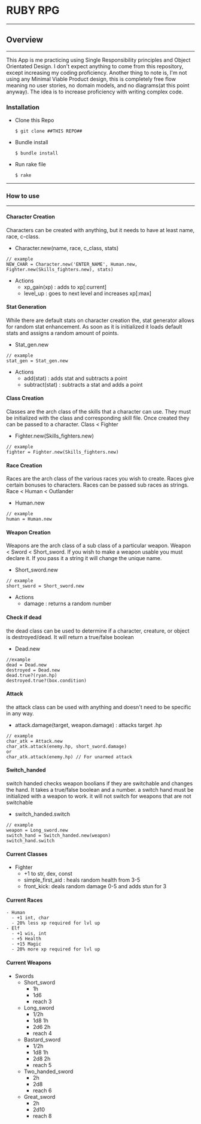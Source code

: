 # RUBY RPG
-----------

## Overview
---
This App is me practicing using Single Responsibility principles and Object Orientated Design. I don't expect anything to come from this repository, except increasing my coding proficiency.
Another thing to note is, I'm not using any Minimal Viable Product
design, this is completely free flow meaning no user stories, no
domain models, and no diagrams(at this point anyway). The idea is to increase proficiency with writing complex code.

### Installation

* Clone this Repo
  ````
  $ git clone ##THIS REPO##
  ````
* Bundle install
  ````
  $ bundle install
  ````
* Run rake file
  ````
  $ rake
  ````
--------------
  ### How to use
---------
#### Character Creation
  Characters can be created with anything, but it needs to have at least name, race, c-class.

  - Character.new(name, race, c_class, stats)
  ```
  // example
  NEW_CHAR = Character.new('ENTER_NAME', Human.new, Fighter.new(Skills_fighters.new), stats)
  ```
  - Actions
    - xp_gain(xp) : adds to xp[:current]
    - level_up : goes to next level and increases xp[:max]

#### Stat Generation
  While there are default stats on character creation the, stat generator allows for random stat enhancement. As soon as it is initialized it loads default stats and assigns a random amount of points.

  - Stat_gen.new
  ```
  // example
  stat_gen = Stat_gen.new
  ```

  - Actions
    - add(stat) : adds stat and subtracts a point
    - subtract(stat) : subtracts a stat and adds a point
#### Class Creation
  Classes are the arch class of the skills that a character can use. They must be initialized with the class and corresponding skill file. Once created they can be passed to a character. Class < Fighter
  - Fighter.new(Skills_fighters.new)
  ```
  // example
  fighter = Fighter.new(Skills_fighters.new)
  ```
#### Race Creation
  Races are the arch class of the various races you wish to create. Races give certain bonuses to characters. Races can be passed sub races as strings. Race < Human < Outlander
  - Human.new
  ```
  // example
  human = Human.new
  ```
#### Weapon Creation
  Weapons are the arch class of a sub class of a particular weapon. Weapon < Sword < Short_sword. If you wish to make a weapon usable you must declare it. If you pass it a string it will change the unique name.
  - Short_sword.new
  ```
  // example
  short_sword = Short_sword.new
  ```
  - Actions
    - damage : returns a random number

#### Check if dead
  the dead class can be used to determine if a character, creature, or object is destroyed/dead. It will return a true/false boolean
  - Dead.new
  ```
  //example
  dead = Dead.new
  destroyed = Dead.new
  dead.true?(ryan.hp)
  destroyed.true?(box.condition)
  ```

#### Attack
  the attack class can be used with anything and doesn't need to be specific in any way.
  - attack.damage(target, weapon.damage) : attacks target .hp
  ```
  // example
  char_atk = Attack.new
  char_atk.attack(enemy.hp, short_sword.damage)
  or
  char_atk.attack(enemy.hp) // For unarmed attack
  ```
#### Switch_handed
  switch handed checks weapon boolians if they are switchable and changes the hand. It takes a true/false boolean and a number. a switch hand must be initialized with a weapon to work. it will not switch for weapons that are not switchable
  - switch_handed.switch
  ```
  // example
  weapon = Long_sword.new
  switch_hand = Switch_handed.new(weapon)
  switch_hand.switch
  ```
#### Current Classes
  - Fighter
    - +1 to str, dex, const
    - simple_first_aid : heals random health from 3-5
    - front_kick: deals random damage 0-5 and adds stun for 3

#### Current Races
    - Human
      - +1 int, char
      - 20% less xp required for lvl up
    - Elf
      - +1 wis, int
      - +5 Health
      - +15 Magic
      - 20% more xp required for lvl up

#### Current Weapons
  - Swords
    - Short_sword
      - 1h
      - 1d6
      - reach 3
    - Long_sword
      - 1/2h
      - 1d8 1h
      - 2d6 2h
      - reach 4
    - Bastard_sword
      - 1/2h
      - 1d8 1h
      - 2d8 2h
      - reach 5
    - Two_handed_sword
      - 2h
      - 2d8
      - reach 6
    - Great_sword
      - 2h
      - 2d10
      - reach 8
